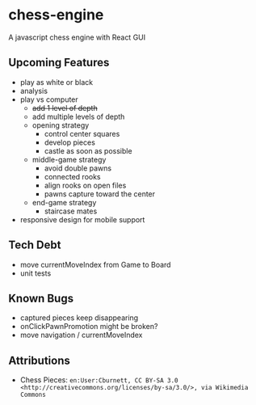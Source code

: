 # chess-engine

A javascript chess engine with React GUI

## Upcoming Features

- play as white or black
- analysis
- play vs computer
  - ~~add 1 level of depth~~
  - add multiple levels of depth
  - opening strategy
    - control center squares
    - develop pieces
    - castle as soon as possible
  - middle-game strategy
    - avoid double pawns
    - connected rooks
    - align rooks on open files
    - pawns capture toward the center
  - end-game strategy
    - staircase mates
- responsive design for mobile support

## Tech Debt

- move currentMoveIndex from Game to Board
- unit tests

## Known Bugs

<!-- - _none_ -->
- captured pieces keep disappearing
- onClickPawnPromotion might be broken?
- move navigation / currentMoveIndex

## Attributions

- Chess Pieces: `en:User:Cburnett, CC BY-SA 3.0 <http://creativecommons.org/licenses/by-sa/3.0/>, via Wikimedia Commons`
